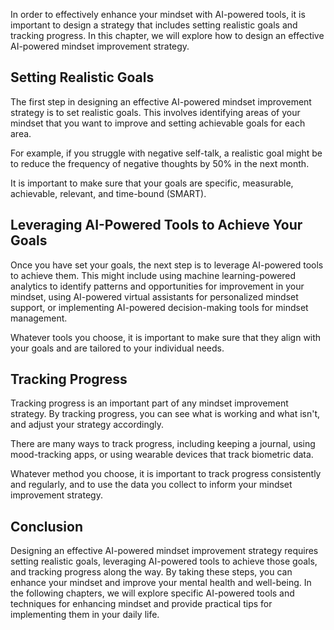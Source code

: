 
In order to effectively enhance your mindset with AI-powered tools, it is important to design a strategy that includes setting realistic goals and tracking progress. In this chapter, we will explore how to design an effective AI-powered mindset improvement strategy.

Setting Realistic Goals
-----------------------

The first step in designing an effective AI-powered mindset improvement strategy is to set realistic goals. This involves identifying areas of your mindset that you want to improve and setting achievable goals for each area.

For example, if you struggle with negative self-talk, a realistic goal might be to reduce the frequency of negative thoughts by 50% in the next month.

It is important to make sure that your goals are specific, measurable, achievable, relevant, and time-bound (SMART).

Leveraging AI-Powered Tools to Achieve Your Goals
-------------------------------------------------

Once you have set your goals, the next step is to leverage AI-powered tools to achieve them. This might include using machine learning-powered analytics to identify patterns and opportunities for improvement in your mindset, using AI-powered virtual assistants for personalized mindset support, or implementing AI-powered decision-making tools for mindset management.

Whatever tools you choose, it is important to make sure that they align with your goals and are tailored to your individual needs.

Tracking Progress
-----------------

Tracking progress is an important part of any mindset improvement strategy. By tracking progress, you can see what is working and what isn't, and adjust your strategy accordingly.

There are many ways to track progress, including keeping a journal, using mood-tracking apps, or using wearable devices that track biometric data.

Whatever method you choose, it is important to track progress consistently and regularly, and to use the data you collect to inform your mindset improvement strategy.

Conclusion
----------

Designing an effective AI-powered mindset improvement strategy requires setting realistic goals, leveraging AI-powered tools to achieve those goals, and tracking progress along the way. By taking these steps, you can enhance your mindset and improve your mental health and well-being. In the following chapters, we will explore specific AI-powered tools and techniques for enhancing mindset and provide practical tips for implementing them in your daily life.
